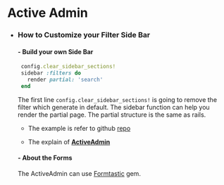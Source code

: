 # Active Admin
  * ### How to Customize your Filter Side Bar
     #### - Build your own Side Bar
     ```Ruby
      config.clear_sidebar_sections!
      sidebar :filters do
        render partial: 'search'
      end
     ```
     The first line ```config.clear_sidebar_sections!``` is going to remove the filter which generate in default. The sidebar function can help you render the partial page. The partial structure is the same as rails.

     - The example is refer to github [repo](https://gist.github.com/dmitry/4240801)

     - The explain of [<b>ActiveAdmin</b>](http://activeadmin.info/docs/6-show-pages.html)

    #### - About the Forms
    The ActiveAdmin can use [Formtastic](https://github.com/justinfrench/formtastic) gem.
